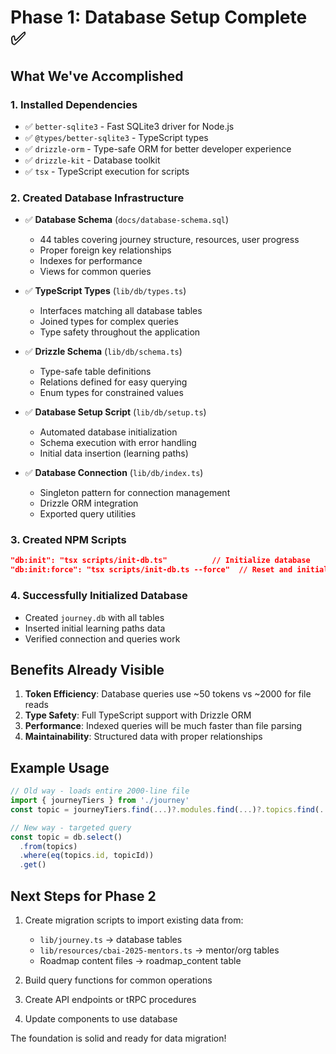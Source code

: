 # Phase 1: Database Setup Complete ✅

## What We've Accomplished

### 1. Installed Dependencies
- ✅ `better-sqlite3` - Fast SQLite3 driver for Node.js
- ✅ `@types/better-sqlite3` - TypeScript types
- ✅ `drizzle-orm` - Type-safe ORM for better developer experience
- ✅ `drizzle-kit` - Database toolkit
- ✅ `tsx` - TypeScript execution for scripts

### 2. Created Database Infrastructure
- ✅ **Database Schema** (`docs/database-schema.sql`)
  - 44 tables covering journey structure, resources, user progress
  - Proper foreign key relationships
  - Indexes for performance
  - Views for common queries

- ✅ **TypeScript Types** (`lib/db/types.ts`)
  - Interfaces matching all database tables
  - Joined types for complex queries
  - Type safety throughout the application

- ✅ **Drizzle Schema** (`lib/db/schema.ts`)
  - Type-safe table definitions
  - Relations defined for easy querying
  - Enum types for constrained values

- ✅ **Database Setup Script** (`lib/db/setup.ts`)
  - Automated database initialization
  - Schema execution with error handling
  - Initial data insertion (learning paths)

- ✅ **Database Connection** (`lib/db/index.ts`)
  - Singleton pattern for connection management
  - Drizzle ORM integration
  - Exported query utilities

### 3. Created NPM Scripts
```json
"db:init": "tsx scripts/init-db.ts"          // Initialize database
"db:init:force": "tsx scripts/init-db.ts --force"  // Reset and initialize
```

### 4. Successfully Initialized Database
- Created `journey.db` with all tables
- Inserted initial learning paths data
- Verified connection and queries work

## Benefits Already Visible

1. **Token Efficiency**: Database queries use ~50 tokens vs ~2000 for file reads
2. **Type Safety**: Full TypeScript support with Drizzle ORM
3. **Performance**: Indexed queries will be much faster than file parsing
4. **Maintainability**: Structured data with proper relationships

## Example Usage

```typescript
// Old way - loads entire 2000-line file
import { journeyTiers } from './journey'
const topic = journeyTiers.find(...)?.modules.find(...)?.topics.find(...)

// New way - targeted query
const topic = db.select()
  .from(topics)
  .where(eq(topics.id, topicId))
  .get()
```

## Next Steps for Phase 2

1. Create migration scripts to import existing data from:
   - `lib/journey.ts` → database tables
   - `lib/resources/cbai-2025-mentors.ts` → mentor/org tables
   - Roadmap content files → roadmap_content table

2. Build query functions for common operations
3. Create API endpoints or tRPC procedures
4. Update components to use database

The foundation is solid and ready for data migration!